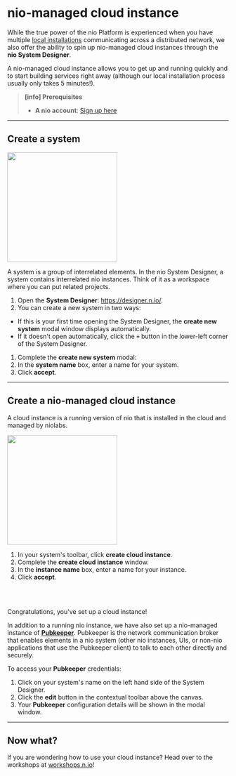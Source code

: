 # nio-managed cloud instance

While the true power of the nio Platform is experienced when you have multiple [local installations](/running-nio/locally.html) communicating across a distributed network, we also offer the ability to spin up nio-managed cloud instances through the **nio System Designer**.

A nio-managed cloud instance allows you to get up and running quickly and to start building services right away (although our local installation process usually only takes 5 minutes!).

>**[info] Prerequisites**
>
>* **A nio account**: [Sign up here](https://app.n.io/signup)

---

## Create a system
<img class="right border" src="/img/cloud/Hello-CreateNewSystem.png" width="250" />

A system is a group of interrelated elements. In the nio System Designer, a system contains interrelated nio instances. Think of it as a workspace where you can put related projects.
1. Open the **System Designer**: https://designer.n.io/.
1. You can create a new system in two ways:
  * If this is your first time opening the System Designer, the **create new system** modal window displays automatically.
  * If it doesn't open automatically, click the **`+`** button in the lower-left corner of the System Designer.
1. Complete the **create new system** modal:
  1. In the **system name** box, enter a name for your system.
  1. Click **accept**.

---

## Create a nio-managed cloud instance

A cloud instance is a running version of nio that is installed in the cloud and managed by niolabs.

<img class="right border" src="/img/cloud/Hello-CreateCloudInstance.png" width="250" />

1. In your system's toolbar, click **create cloud instance**.
1. Complete the **create cloud instance** window.
  1. In the **instance name** box, enter a name for your instance.
  1. Click **accept**.

<br>
<br>

Congratulations, you've set up a cloud instance!

In addition to a running nio instance, we have also set up a nio-managed instance of [**Pubkeeper**](/pubkeeper). Pubkeeper is the network communication broker that enables elements in a nio system (other nio instances, UIs, or non-nio applications that use the Pubkeeper client) to talk to each other directly and securely.

To access your **Pubkeeper** credentials:
1. Click on your system's name on the left hand side of the System Designer.
1. Click the **edit** button in the contextual toolbar above the canvas.
1. Your **Pubkeeper** configuration details will be shown in the modal window.

---

## Now what?

If you are wondering how to use your cloud instance? Head over to the workshops at [workshops.n.io](https://workshops.n.io)!

